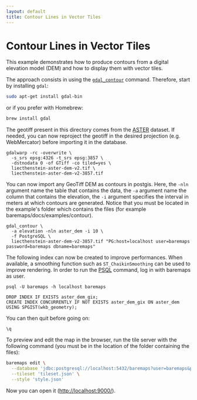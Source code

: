 ```yaml
---
layout: default
title: Contour Lines in Vector Tiles
---
```


# Contour Lines in Vector Tiles

This example demonstrates how to produce contours from a digital elevation model (DEM) and how to display them with vector tiles.

The approach consists in using the [`gdal_contour`](https://gdal.org/programs/gdal_contour.html) command.
Therefore, start by installing `gdal`:

```bash
sudo apt-get install gdal-bin
```

or if you prefer with Homebrew:

```bash
brew install gdal
```

The geotiff present in this directory comes from the [ASTER](https://asterweb.jpl.nasa.gov/gdem.asp) dataset.
If needed, you can now reproject the geotiff in the desired projection (e.g. WebMercator) before importing it in the database.

```
gdalwarp -rc -overwrite \
  -s_srs epsg:4326 -t_srs epsg:3857 \
  -dstnodata 0 -of GTiff -co tiled=yes \
  liecthenstein-aster-dem-v2.tif \
  liecthenstein-aster-dem-v2-3857.tif
```

You can now import any GeoTiff DEM as contours in postgis. 
Here, the `-nln` argument name the table that contains the data, 
the `-a` argument name the column that contains the elevation, 
the `-i` argument specifies the interval in meters at which contours are generated.
Notice that you must be located in the example's folder which contains the files (for example baremaps/docs/examples/contour).

```
gdal_contour \
  -a elevation -nln aster_dem -i 10 \
  -f PostgreSQL \
  liecthenstein-aster-dem-v2-3857.tif "PG:host=localhost user=baremaps password=baremaps dbname=baremaps"
```

The following index can now be created to improve performances. 
When available, a smoothing function such as `ST_ChaikinSmoothing` can be used to improve rendering.
In order to run the [PSQL](https://www.postgresql.org/download/) command, log in with baremaps as user.

```
psql -U baremaps -h localhost baremaps
```

```postgresql
DROP INDEX IF EXISTS aster_dem_gix;
CREATE INDEX CONCURRENTLY IF NOT EXISTS aster_dem_gix ON aster_dem USING SPGIST(wkb_geometry);
```

You can then quit before going on:

```
\q
```

To preview and edit the map in the browser, run the tile server with the following command (you must be in the location of the folder containing the files):

```bash
baremaps edit \
  --database 'jdbc:postgresql://localhost:5432/baremaps?user=baremaps&password=baremaps' \
  --tileset 'tileset.json' \
  --style 'style.json'
```

Now you can open it ([http://localhost:9000/](http://localhost:9000/)).